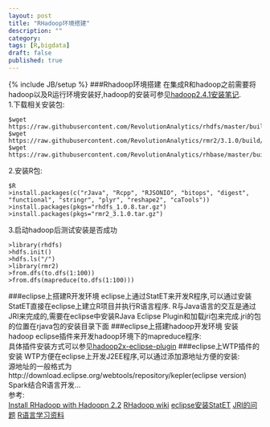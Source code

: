 ```yaml
---
layout: post
title: "RHadoop环境搭建"
description: ""
category: 
tags: [R,bigdata]
draft: false
published: true
---
```

{% include JB/setup %}
###Rhadoop环境搭建
在集成R和hadoop之前需要将hadoop以及R运行环境安装好,hadoop的安装可参见[hadoop2.4.1安装笔记](http://i.justpic.org/2014/11/22/ubuntu-install-hadoop/).  
1.下载相关安装包:

    $wget https://raw.githubusercontent.com/RevolutionAnalytics/rhdfs/master/build/rhdfs_1.0.8.tar.gz
    $wget https://raw.githubusercontent.com/RevolutionAnalytics/rmr2/3.1.0/build/rmr2_3.1.0.tar.gz 
    $wget https://raw.githubusercontent.com/RevolutionAnalytics/rhbase/master/build/rhbase_1.2.0.tar.gz
2.安装R包:

    $R
    >install.packages(c("rJava", "Rcpp", "RJSONIO", "bitops", "digest", "functional", "stringr", "plyr", "reshape2", "caTools"))
    >install.packages(pkgs="rhdfs_1.0.8.tar.gz")
    >install.packages(pkgs="rmr2_3.1.0.tar.gz")
3.启动hadoop后测试安装是否成功

    >library(rhdfs)
    >hdfs.init()
    >hdfs.ls("/")
    >library(rmr2)
    >from.dfs(to.dfs(1:100))
    >from.dfs(mapreduce(to.dfs(1:100)))
    
###eclipse上搭建R开发环境
eclipse上通过StatET来开发R程序,可以通过安装StatET直接在eclipse上建立R项目并执行R语言程序.
R与Java语言的交互是通过JRI来完成的,需要在eclipse中安装RJava Eclipse Plugin和加载jri包来完成.jri的包的位置在rjava包的安装目录下面
###eclipse上搭建hadoop开发环境
安装hadoop eclipse插件来开发hadoop环境下的mapreduce程序:  
具体插件安装方式可以参见[hadoop2x-eclipse-plugin](https://github.com/winghc/hadoop2x-eclipse-plugin.git)
###eclipse上WTP插件的安装
WTP方便在eclipse上开发J2EE程序,可以通过添加源地址方便的安装:  
源地址的一般格式为http://download.eclipse.org/webtools/repository/kepler(eclipse version)    
Spark结合R语言开发...  
参考:  
[Install RHadoop with Hadoopn 2.2](http://www.cnblogs.com/honglvlan/p/3732769.html)
[RHadoop wiki](https://github.com/RevolutionAnalytics/RHadoop/wiki/Downloads)
[eclipse安装StatET](https://www.evernote.com/shard/s185/sh/744fa0fe-495d-4406-b546-99ed9a71458f/d32c1e6d1ef2796a2515ad408d28241f)
[JRI的问题](http://www.distream.org/?p=447)
[R语言学习资料](http://dirk.eddelbuettel.com/papers/useR2010hpcTutorialHandout.pdf)

